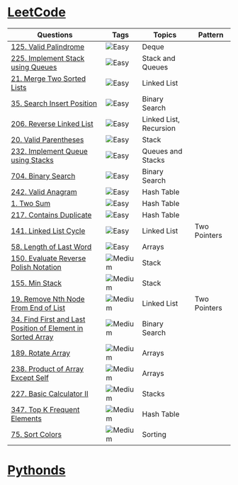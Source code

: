 # [LeetCode](https://leetcode.com/problemset/all/)

| Questions     | Tags | Topics | Pattern |
| ------------- | ---- | ----- | ------- |
| [125. Valid Palindrome](https://github.com/noobExtendsBot/ds_algo/blob/master/leetcode/125_valid_palindrome.py)     |![Easy](https://img.shields.io/badge/-Easy-green) | Deque | |
| [225. Implement Stack using Queues](https://github.com/noobExtendsBot/ds_algo/blob/master/leetcode/225_implement_stack_using_queues.py)     | ![Easy](https://img.shields.io/badge/-Easy-green) | Stack and Queues | |
|[21. Merge Two Sorted Lists](https://github.com/noobExtendsBot/ds_algo/blob/master/leetcode/21_merge_two_sorted_lists.py)|![Easy](https://img.shields.io/badge/-Easy-green) | Linked List | |
|[35. Search Insert Position](https://github.com/noobExtendsBot/ds_algo/blob/master/leetcode/35_search_insert_position.py)| ![Easy](https://img.shields.io/badge/-Easy-green) | Binary Search | |
|[206. Reverse Linked List](https://github.com/noobExtendsBot/ds_algo/blob/master/leetcode/206_reverse_linked_list.py)| ![Easy](https://img.shields.io/badge/-Easy-green) | Linked List, Recursion | |
|[20. Valid Parentheses](https://github.com/noobExtendsBot/ds_algo/blob/master/leetcode/20_valid_parentheses.py)| ![Easy](https://img.shields.io/badge/-Easy-green) | Stack | |
|[232. Implement Queue using Stacks](https://github.com/noobExtendsBot/ds_algo/blob/master/leetcode/232_implement_queue_using_stacks.py)| ![Easy](https://img.shields.io/badge/-Easy-green) | Queues and Stacks | |
|[704. Binary Search](https://github.com/noobExtendsBot/ds_algo/blob/master/leetcode/704_binary_search.py)| ![Easy](https://img.shields.io/badge/-Easy-green) | Binary Search | |
|[242. Valid Anagram](https://github.com/noobExtendsBot/ds_algo/blob/master/leetcode/242_valid_anagram.py)| ![Easy](https://img.shields.io/badge/-Easy-green) | Hash Table | |
|[1. Two Sum](https://github.com/noobExtendsBot/ds_algo/blob/master/leetcode/1_two_sum.py)| ![Easy](https://img.shields.io/badge/-Easy-green) | Hash Table | |
|[217. Contains Duplicate](https://github.com/noobExtendsBot/ds_algo/blob/master/leetcode/217_contains_duplicate.py)| ![Easy](https://img.shields.io/badge/-Easy-green) | Hash Table | |
|[141. Linked List Cycle](https://github.com/noobExtendsBot/ds_algo/blob/master/leetcode/141_linked_list_cycle.py)| ![Easy](https://img.shields.io/badge/-Easy-green) | Linked List | Two Pointers |
|[58. Length of Last Word](https://github.com/noobExtendsBot/ds_algo/blob/master/leetcode/58_length_of_last_word.py)| ![Easy](https://img.shields.io/badge/-Easy-green) | Arrays | |
|[150. Evaluate Reverse Polish Notation](https://github.com/noobExtendsBot/ds_algo/blob/master/leetcode/150_evaluate_reverse_polish_notation.py)| ![Medium](https://img.shields.io/badge/-Medium-orange) | Stack | |
| [155. Min Stack](https://github.com/noobExtendsBot/ds_algo/blob/master/leetcode/155_min_stack.py) | ![Medium](https://img.shields.io/badge/-Medium-orange) | Stack | |
| [19. Remove Nth Node From End of List](https://github.com/noobExtendsBot/ds_algo/blob/master/leetcode/19_remove_nth_node_from_end_of_list.py) | ![Medium](https://img.shields.io/badge/-Medium-orange) | Linked List | Two Pointers|
| [34. Find First and Last Position of Element in Sorted Array](https://github.com/noobExtendsBot/ds_algo/blob/master/leetcode/34_find_first_and_last_position_of_element_n_sorted_array.py) | ![Medium](https://img.shields.io/badge/-Medium-orange) | Binary Search | |
| [189. Rotate Array](https://github.com/noobExtendsBot/ds_algo/blob/master/leetcode/189_rotate_array.py) | ![Medium](https://img.shields.io/badge/-Medium-orange) | Arrays | |
| [238. Product of Array Except Self](https://github.com/noobExtendsBot/ds_algo/blob/master/leetcode/238_product_of_array_except_self.py) | ![Medium](https://img.shields.io/badge/-Medium-orange) | Arrays | |
| [227. Basic Calculator II](https://github.com/noobExtendsBot/ds_algo/blob/master/leetcode/227_basic_calculator_2.py) | ![Medium](https://img.shields.io/badge/-Medium-orange) | Stacks | |
| [347. Top K Frequent Elements](https://github.com/noobExtendsBot/ds_algo/blob/master/leetcode/347_top_k_frequent_elements.py) | ![Medium](https://img.shields.io/badge/-Medium-orange) | Hash Table | |
| [75. Sort Colors](https://github.com/noobExtendsBot/ds_algo/blob/master/leetcode/75_sort_colors.py) | ![Medium](https://img.shields.io/badge/-Medium-orange) | Sorting | |


# [Pythonds](https://runestone.academy/ns/books/published/pythonds/index.html)